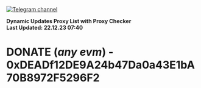 [![Telegram channel](https://img.shields.io/endpoint?url=https://runkit.io/damiankrawczyk/telegram-badge/branches/master?url=https://t.me/n4z4v0d)](https://t.me/n4z4v0d) 

**Dynamic Updates Proxy List with Proxy Checker**  
**Last Updated: 22.12.23 07:40**

# DONATE (_any evm_) - 0xDEADf12DE9A24b47Da0a43E1bA70B8972F5296F2
